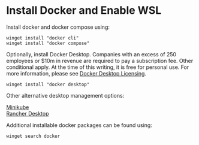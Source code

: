# Install Docker and Enable WSL

Install docker and docker compose using:

```
winget install "docker cli"
winget install "docker compose"
```
Optionally, install Docker Desktop. Companies with an excess of 250 employees or $10m in revenue are required to pay a subscription fee. Other conditional apply. At the time of this writing, it is free for personal use. For more information, please see [Docker Desktop Licensing](https://docs.docker.com/subscription/desktop-license/).

```
winget install "docker desktop"
```

Other alternative desktop management options:

[Minikube](https://minikube.sigs.k8s.io/docs/)  
[Rancher Desktop](https://rancherdesktop.io/)  

Additional installable docker packages can be found using:

``` 
winget search docker
```
